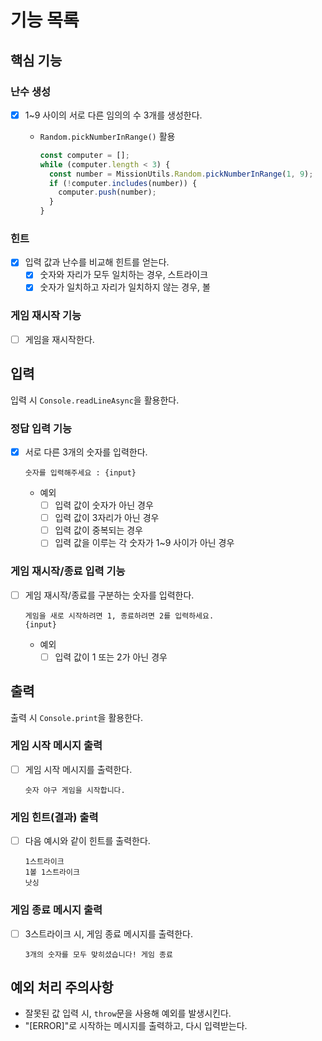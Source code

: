 # 기능 목록

## 핵심 기능

### 난수 생성

- [x] 1~9 사이의 서로 다른 임의의 수 3개를 생성한다.
  - `Random.pickNumberInRange()` 활용
  
    ```javascript
    const computer = [];
    while (computer.length < 3) {
      const number = MissionUtils.Random.pickNumberInRange(1, 9);
      if (!computer.includes(number)) {
        computer.push(number);
      }
    }
    ```

### 힌트

- [x] 입력 값과 난수를 비교해 힌트를 얻는다.
  - [x] 숫자와 자리가 모두 일치하는 경우, 스트라이크
  - [x] 숫자가 일치하고 자리가 일치하지 않는 경우, 볼

### 게임 재시작 기능

- [ ] 게임을 재시작한다.

## 입력

입력 시 `Console.readLineAsync`을 활용한다.

### 정답 입력 기능

- [x] 서로 다른 3개의 숫자를 입력한다.

  ```
  숫자를 입력해주세요 : {input}
  ```

  - 예외
    - [ ] 입력 값이 숫자가 아닌 경우
    - [ ] 입력 값이 3자리가 아닌 경우
    - [ ] 입력 값이 중복되는 경우
    - [ ] 입력 값을 이루는 각 숫자가 1~9 사이가 아닌 경우

### 게임 재시작/종료 입력 기능

- [ ] 게임 재시작/종료를 구분하는 숫자를 입력한다.

  ```
  게임을 새로 시작하려면 1, 종료하려면 2를 입력하세요.
  {input}
  ```

  - 예외
    - [ ] 입력 값이 1 또는 2가 아닌 경우

## 출력

출력 시 `Console.print`을 활용한다.

### 게임 시작 메시지 출력

- [ ] 게임 시작 메시지를 출력한다.

  ```
  숫자 야구 게임을 시작합니다.
  ```

### 게임 힌트(결과) 출력

- [ ] 다음 예시와 같이 힌트를 출력한다.
  
  ```
  1스트라이크
  1볼 1스트라이크
  낫싱
  ```

### 게임 종료 메시지 출력

- [ ] 3스트라이크 시, 게임 종료 메시지를 출력한다.

  ```
  3개의 숫자를 모두 맞히셨습니다! 게임 종료
  ```

## 예외 처리 주의사항

- 잘못된 값 입력 시, `throw`문을 사용해 예외를 발생시킨다.
- "[ERROR]"로 시작하는 메시지를 출력하고, 다시 입력받는다.